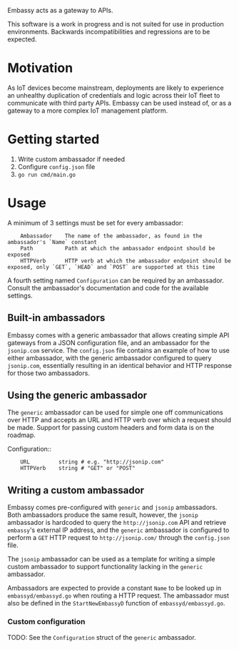 Embassy acts as a gateway to APIs.

This software is a work in progress and is not suited for use in production environments. Backwards incompatibilities and regressions are to be expected.

# Motivation

As IoT devices become mainstream, deployments are likely to experience an unhealthy duplication of credentials and logic across their IoT fleet to communicate with third party APIs. Embassy can be used instead of, or as a gateway to a more complex IoT management platform.

# Getting started

1. Write custom ambassador if needed
1. Configure `config.json` file
1. `go run cmd/main.go`

# Usage

A minimum of 3 settings must be set for every ambassador:

        Ambassador    The name of the ambassador, as found in the ambassador's `Name` constant
        Path          Path at which the ambassador endpoint should be exposed
        HTTPVerb      HTTP verb at which the ambassador endpoint should be exposed, only `GET`, `HEAD` and `POST` are supported at this time

A fourth setting named `Configuration` can be required by an ambassador. Consult the ambassador's documentation and code for the available settings.

## Built-in ambassadors

Embassy comes with a generic ambassador that allows creating simple API gateways from a JSON configuration file, and an ambassador for the `jsonip.com` service. The `config.json` file contains an example of how to use either ambassador, with the generic ambassador configured to query `jsonip.com`, essentially resulting in an identical behavior and HTTP response for those two ambassadors.

## Using the generic ambassador

The `generic` ambassador can be used for simple one off communications over HTTP and accepts an URL and HTTP verb over which a request should be made. Support for passing custom headers and form data is on the roadmap.

Configuration::

        URL         string # e.g. "http://jsonip.com"
        HTTPVerb    string # "GET" or "POST"

## Writing a custom ambassador

Embassy comes pre-configured with `generic` and `jsonip` ambassadors. Both ambassadors produce the same result, however, the `jsonip` ambassador is hardcoded to query the `http://jsonip.com` API and retrieve `embassy`'s external IP address, and the `generic` ambassador is configured to perform a `GET` HTTP request to `http://jsonip.com/` through the `config.json` file.

The `jsonip` ambassador can be used as a template for writing a simple custom ambassador to support functionality lacking in the `generic` ambassador.

Ambassadors are expected to provide a constant `Name` to be looked up in `embassyd/embassyd.go` when routing a HTTP request. The ambassador must also be defined in the `StartNewEmbassyD` function of `embassyd/embassyd.go`.

### Custom configuration

TODO: See the `Configuration` struct of the `generic` ambassador.


